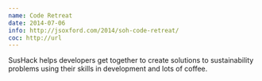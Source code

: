 ```yaml
---
name: Code Retreat
date: 2014-07-06
info: http://jsoxford.com/2014/soh-code-retreat/
coc: http://url
---
```


SusHack helps developers get together to create solutions to sustainability problems using their skills in development and lots of coffee.
